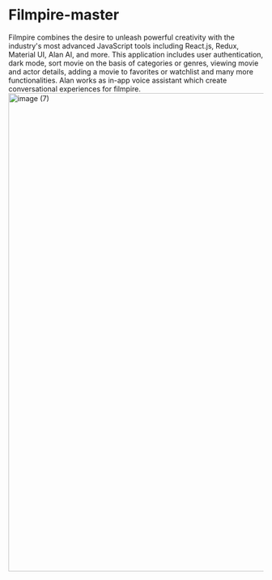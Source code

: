 # Filmpire-master
Filmpire combines the desire to unleash powerful creativity with the industry's most advanced JavaScript tools including React.js, Redux, Material UI, Alan AI, and more.
This application includes user authentication, dark mode, sort movie on the basis of categories or genres, viewing movie and actor details, adding a movie to favorites or watchlist and many more functionalities.
Alan works as in-app voice assistant which create conversational experiences for filmpire.
<img width="946" alt="image (7)" src="https://user-images.githubusercontent.com/43754676/208235921-dafd7d4b-a247-44c5-80f3-e3d1bcdd6112.png">
